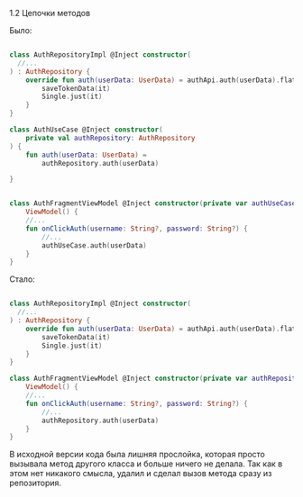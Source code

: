 1.2 Цепочки методов

Было:

```kotlin

class AuthRepositoryImpl @Inject constructor(
  //...
) : AuthRepository {
    override fun auth(userData: UserData) = authApi.auth(userData).flatMap {
        saveTokenData(it)
        Single.just(it)
    }
}

class AuthUseCase @Inject constructor(
    private val authRepository: AuthRepository
) {
    fun auth(userData: UserData) =
        authRepository.auth(userData)

}


class AuthFragmentViewModel @Inject constructor(private var authUseCase: AuthUseCase) :
    ViewModel() {
    //...
    fun onClickAuth(username: String?, password: String?) {
        //...
        authUseCase.auth(userData)
    }
}
```

Стало:

```kotlin

class AuthRepositoryImpl @Inject constructor(
  //...
) : AuthRepository {
    override fun auth(userData: UserData) = authApi.auth(userData).flatMap {
        saveTokenData(it)
        Single.just(it)
    }
}

class AuthFragmentViewModel @Inject constructor(private var authRepository: AuthRepository) :
    ViewModel() {
    //...
    fun onClickAuth(username: String?, password: String?) {
        //...
        authRepository.auth(userData)
    }
}
```

В исходной версии кода была лишняя прослойка, которая просто вызывала метод другого класса и больше
ничего не делала. Так как в этом нет никакого смысла, удалил и сделал вызов метода сразу из
репозитория.
